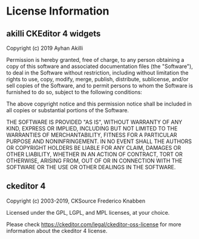 # License Information

## akilli CKEditor 4 widgets

Copyright (c) 2019 Ayhan Akilli

Permission is hereby granted, free of charge, to any person obtaining a copy of this software and associated documentation files (the "Software"), to deal in the Software without restriction, including without limitation the rights to use, copy, modify, merge, publish, distribute, sublicense, and/or sell copies of the Software, and to permit persons to whom the Software is furnished to do so, subject to the following conditions:

The above copyright notice and this permission notice shall be included in all copies or substantial portions of the Software.

THE SOFTWARE IS PROVIDED "AS IS", WITHOUT WARRANTY OF ANY KIND, EXPRESS OR IMPLIED, INCLUDING BUT NOT LIMITED TO THE WARRANTIES OF MERCHANTABILITY, FITNESS FOR A PARTICULAR PURPOSE AND NONINFRINGEMENT. IN NO EVENT SHALL THE AUTHORS OR COPYRIGHT HOLDERS BE LIABLE FOR ANY CLAIM, DAMAGES OR OTHER LIABILITY, WHETHER IN AN ACTION OF CONTRACT, TORT OR OTHERWISE, ARISING FROM, OUT OF OR IN CONNECTION WITH THE SOFTWARE OR THE USE OR OTHER DEALINGS IN THE SOFTWARE.

## ckeditor 4

Copyright (c) 2003-2019, CKSource Frederico Knabben

Licensed under the GPL, LGPL, and MPL licenses, at your choice.

Please check https://ckeditor.com/legal/ckeditor-oss-license for more information about the ckeditor 4 license.
